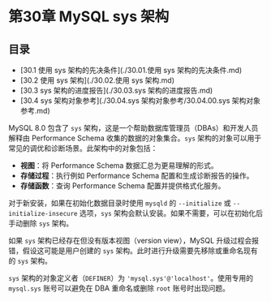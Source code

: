 # 第30章 MySQL sys 架构

## 目录

- [30.1 使用 sys 架构的先决条件](./30.01.使用 sys 架构的先决条件.md)
- [30.2 使用 sys 架构](./30.02.使用 sys 架构.md)
- [30.3 sys 架构的进度报告](./30.03.sys 架构的进度报告.md)
- [30.4 sys 架构对象参考](./30.04.sys 架构对象参考/30.04.00.sys 架构对象参考.md)

MySQL 8.0 包含了 `sys` 架构，这是一个帮助数据库管理员（DBAs）和开发人员解释由 Performance Schema 收集的数据的对象集合。`sys` 架构的对象可以用于常见的调优和诊断场景。此架构中的对象包括：

- **视图**：将 Performance Schema 数据汇总为更易理解的形式。
- **存储过程**：执行例如 Performance Schema 配置和生成诊断报告的操作。
- **存储函数**：查询 Performance Schema 配置并提供格式化服务。

对于新安装，如果在初始化数据目录时使用 `mysqld` 的 `--initialize` 或 `--initialize-insecure` 选项，`sys` 架构会默认安装。如果不需要，可以在初始化后手动删除 `sys` 架构。

如果 `sys` 架构已经存在但没有版本视图（version view），MySQL 升级过程会报错，假设这可能是用户创建的 `sys` 架构。此时进行升级需要先移除或重命名现有的 `sys` 架构。

`sys` 架构的对象定义者（`DEFINER`）为 `'mysql.sys'@'localhost'`。使用专用的 `mysql.sys` 账号可以避免在 DBA 重命名或删除 `root` 账号时出现问题。
